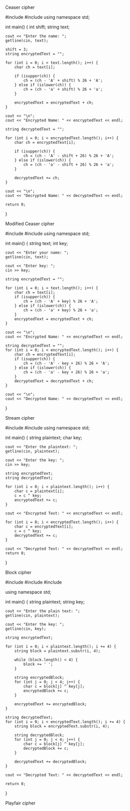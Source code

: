 Ceaser cipher

#include <iostream>
#include <string>
using namespace std;

int main() {
    int shift;
    string text;

    cout << "Enter the name: ";
    getline(cin, text);

    shift = 3;
    string encryptedText = "";

    for (int i = 0; i < text.length(); i++) {
        char ch = text[i];

        if (isupper(ch)) {
            ch = (ch - 'A' + shift) % 26 + 'A';
        } else if (islower(ch)) {
            ch = (ch - 'a' + shift) % 26 + 'a';
        }

        encryptedText = encryptedText + ch;
    }

    cout << "\n";
    cout << "Encrypted Name: " << encryptedText << endl;

    string decryptedText = "";

    for (int i = 0; i < encryptedText.length(); i++) {
        char ch = encryptedText[i];

        if (isupper(ch)) {
            ch = (ch - 'A' - shift + 26) % 26 + 'A';
        } else if (islower(ch)) {
            ch = (ch - 'a' - shift + 26) % 26 + 'a';
        }

        decryptedText += ch;
    }

    cout << "\n";
    cout << "Decrypted Name: " << decryptedText << endl;

    return 0;
}

Modified Ceaser cipher 

#include <iostream>
#include <string>
using namespace std;

int main() {
    string text;
    int key;

    cout << "Enter your name: ";
    getline(cin, text);

    cout << "Enter key: ";
    cin >> key;

    string encryptedText = "";

    for (int i = 0; i < text.length(); i++) {
        char ch = text[i];
        if (isupper(ch)) {
            ch = (ch - 'A' + key) % 26 + 'A';
        } else if (islower(ch)) {
            ch = (ch - 'a' + key) % 26 + 'a';
        }
        encryptedText = encryptedText + ch;
    }

    cout << "\n";
    cout << "Encrypted Name: " << encryptedText << endl;

    string decryptedText = "";
    for (int i = 0; i < encryptedText.length(); i++) {
        char ch = encryptedText[i];
        if (isupper(ch)) {
            ch = (ch - 'A' - key + 26) % 26 + 'A';
        } else if (islower(ch)) {
            ch = (ch - 'a' - key + 26) % 26 + 'a';
        }
        decryptedText = decryptedText + ch;
    }

    cout << "\n";
    cout << "Decrypted Name: " << decryptedText << endl;
}

Stream cipher 

#include <iostream>
#include <string>
using namespace std;

int main() {
    string plaintext;
    char key;

    cout << "Enter the plaintext: ";
    getline(cin, plaintext);

    cout << "Enter the key: ";
    cin >> key;

    string encryptedText;
    string decryptedText;

    for (int i = 0; i < plaintext.length(); i++) {
        char c = plaintext[i];
        c = c ^ key;
        encryptedText += c;
    }

    cout << "Encrypted Text: " << encryptedText << endl;

    for (int i = 0; i < encryptedText.length(); i++) {
        char c = encryptedText[i];
        c = c ^ key;
        decryptedText += c;
    }

    cout << "Decrypted Text: " << decryptedText << endl;
    return 0;
}

Block cipher 

#include <iostream>
#include <string>
#include <bitset>

using namespace std;

int main() {
    string plaintext;
    string key;

    cout << "Enter the plain text: ";
    getline(cin, plaintext);

    cout << "Enter the key: ";
    getline(cin, key);

    string encryptedText;

    for (int i = 0; i < plaintext.length(); i += 4) {
        string block = plaintext.substr(i, 4);

        while (block.length() < 4) {
            block += ' ';
        }

        string encryptedBlock;
        for (int j = 0; j < 4; j++) {
            char c = block[j] ^ key[j];
            encryptedBlock += c;
        }

        encryptedText += encryptedBlock;
    }

    string decryptedText;
    for (int i = 0; i < encryptedText.length(); i += 4) {
        string block = encryptedText.substr(i, 4);

        string decryptedBlock;
        for (int j = 0; j < 4; j++) {
            char c = block[j] ^ key[j];
            decryptedBlock += c;
        }

        decryptedText += decryptedBlock;
    }

    cout << "Decrypted Text: " << decryptedText << endl;

    return 0;
}

Playfair cipher 
